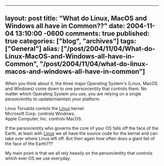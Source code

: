   ---
  layout: post
  title: "What do Linux, MacOS and Windows all have in Common??"
  date: 2004-11-04 13:10:00 -0600
  comments: true
  published: true
  categories: ["blog", "archives"]
  tags: ["General"]
  alias: ["/post/2004/11/04/What-do-Linux-MacOS-and-Windows-all-have-in-Common", "/post/2004/11/04/what-do-linux-macos-and-windows-all-have-in-common"]
  ---
<!-- more -->
<P>When you think about it, the three major Operating System's (Linux, MacOS and Windows) come down to one person/entity&nbsp;that controls them. No matter which Operating System you use, you are relying on a single person/entity to update/maintain your platform.</P>
<P>Linus Torvalds contols the <a title="Linux" href="http://www.linux.org/" target="_blank">Linux</a> kernel.<BR>Microsoft Corp. controls Windows.<BR>Apple Computer, Inc.&nbsp;controls MacOS.</P>
<P>If the person/entity who governs the core of your OS falls off the face of the Earth, at least with <a title="Linux" href="http://www.linux.org/" target="_blank">Linux</a> we all have the source code for the kernel and can take over where Linus left off. But then again how often does a giant fall of the face of the Earth???</P>
<P>My main point is that we all rely heavily on the person/entity that controls which ever OS we use everyday.</P>
